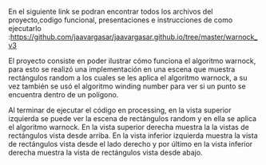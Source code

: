 En el siguiente link se podran encontrar todos los archivos del proyecto,codigo funcional, presentaciones  e instrucciones de como ejecutarlo :https://github.com/jaavargasar/jaavargasar.github.io/tree/master/warnock_v3

El proyecto consiste en poder ilustrar cómo funciona el algoritmo warnock, para esto se realizó una implementación en una escena que muestra rectángulos random a los cuales se les aplica el algoritmo warnock, a su vez también se usó el algoritmo winding number para ver si un punto se encuentra dentro de un polígono.

Al terminar de ejecutar el código en processing, en la vista superior izquierda se puede ver la escena de rectángulos random y en ella se aplica el algoritmo warnock. En la vista superior derecha muestra la la vistas de rectángulos vista desde arriba. En la vista inferior izquierda muestra la vista de rectángulos vista desde el lado derecho y por último en la vista inferior derecha muestra la vista de rectángulos vista desde abajo.

